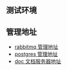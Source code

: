 ## 测试环境

## 管理地址
* [rabbitmq 管理地址](http://localhost:15672)
* [postgres 管理地址](http://localhost:8080)
* [doc 文档服务器地址](http://localhost:9000)

